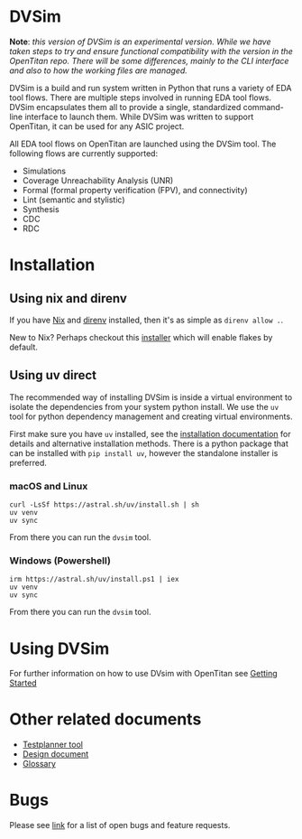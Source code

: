 # DVSim

**Note**: *this version of DVSim is an experimental version.
While we have taken steps to try and ensure functional compatibility with the version in the OpenTitan repo.
There will be some differences, mainly to the CLI interface and also to how the working files are managed.*

DVSim is a build and run system written in Python that runs a variety of EDA tool flows.
There are multiple steps involved in running EDA tool flows.
DVSim encapsulates them all to provide a single, standardized command-line interface to launch them.
While DVSim was written to support OpenTitan, it can be used for any ASIC project.

All EDA tool flows on OpenTitan are launched using the DVSim tool.
The following flows are currently supported:

* Simulations
* Coverage Unreachability Analysis (UNR)
* Formal (formal property verification (FPV), and connectivity)
* Lint (semantic and stylistic)
* Synthesis
* CDC
* RDC

# Installation

## Using nix and direnv

If you have [Nix](https://nixos.org/download/) and [direnv](https://direnv.net/) installed, then it's as simple as `direnv allow .`.

New to Nix? Perhaps checkout this [installer](https://determinate.systems/posts/determinate-nix-installer/) which will enable flakes by default.

## Using uv direct

The recommended way of installing DVSim is inside a virtual environment to isolate the dependencies from your system python install.
We use the `uv` tool for python dependency management and creating virtual environments.

First make sure you have `uv` installed, see the [installation documentation](https://docs.astral.sh/uv/getting-started/installation/) for details and alternative installation methods.
There is a python package that can be installed with `pip install uv`, however the standalone installer is preferred.

### macOS and Linux

```console
curl -LsSf https://astral.sh/uv/install.sh | sh
uv venv
uv sync
```

From there you can run the `dvsim` tool.

### Windows (Powershell)

```console
irm https://astral.sh/uv/install.ps1 | iex
uv venv
uv sync
```

From there you can run the `dvsim` tool.

# Using DVSim

For further information on how to use DVsim with OpenTitan see [Getting Started](https://opentitan.org/book/doc/getting_started/index.html)

# Other related documents

* [Testplanner tool](./doc/testplanner.md)
* [Design document](./doc/design_doc.md)
* [Glossary](./doc/glossary.md)

# Bugs

Please see [link](https://github.com/lowRISC/dvsim/issues) for a list of open bugs and feature requests.
